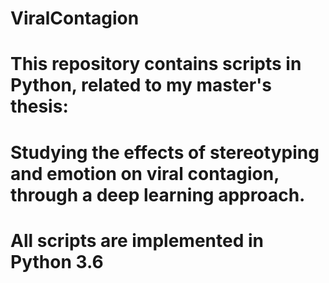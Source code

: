 # ViralContagion

# This repository contains scripts in Python, related to my master's thesis: 
# Studying the effects of stereotyping and emotion on viral contagion, through a deep learning approach.

# All scripts are implemented in Python 3.6

